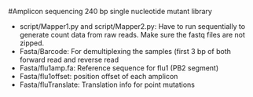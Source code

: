 #Amplicon sequencing 240 bp single nucleotide mutant library
* script/Mapper1.py and script/Mapper2.py: Have to run sequentially to generate count data from raw reads. Make sure the fastq files are not zipped.
* Fasta/Barcode: For demultiplexing the samples (first 3 bp of both forward read and reverse read
* Fasta/flu1amp.fa: Reference sequence for flu1 (PB2 segment)
* Fasta/flu1offset: position offset of each amplicon
* Fasta/fluTranslate: Translation info for point mutations

